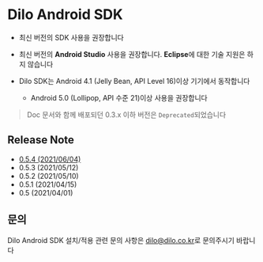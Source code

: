 # Dilo Android SDK

* 최신 버전의 SDK 사용을 권장합니다

* 최신 버전의 **Android Studio** 사용을 권장합니다. **Eclipse**에 대한 기술 지원은 하지 않습니다

* Dilo SDK는 Android 4.1 (Jelly Bean, API Level 16)이상 기기에서 동작합니다
    - Android 5.0 (Lollipop, API 수준 21)이상 사용을 권장합니다

> Doc 문서와 함께 배포되던 0.3.x 이하 버전은 <code>Deprecated</code>되었습니다

## Release Note

* [0.5.4 (2021/06/04)](sample-app/README.md)
* 0.5.3 (2021/05/12)
* 0.5.2 (2021/05/10)
* 0.5.1 (2021/04/15)
* 0.5 (2021/04/01)

## 문의

Dilo Android SDK 설치/적용 관련 문의 사항은 [dilo@dilo.co.kr](dilo@dilo.co.kr)로 문의주시기 바랍니다
